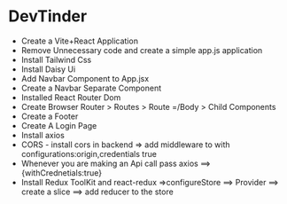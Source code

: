# DevTinder

- Create a Vite+React Application
- Remove Unnecessary code and create a simple app.js application
- Install Tailwind Css
- Install Daisy Ui
- Add Navbar Component to App.jsx
- Create a Navbar Separate Component
- Installed React Router Dom
- Create Browser Router > Routes > Route =/Body > Child Components
- Create a Footer
- Create A Login Page
- Install axios
- CORS - install cors in backend => add middleware to with configurations:origin,credentials true
- Whenever you are making an Api call pass  axios ==> {withCrednetials:true}
- Install Redux ToolKit and react-redux =>configureStore ==> Provider ==> create a slice ==> add reducer to the store
